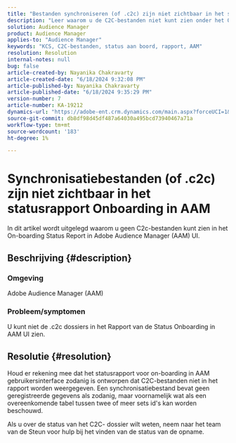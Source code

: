 ```yaml
---
title: "Bestanden synchroniseren (of .c2c) zijn niet zichtbaar in het statusrapport aan boord in AAM"
description: "Leer waarom u de C2C-bestanden niet kunt zien onder het On-boarding Status Report in Adobe Audience Manager (AAM) UI."
solution: Audience Manager
product: Audience Manager
applies-to: "Audience Manager"
keywords: "KCS, C2C-bestanden, status aan boord, rapport, AAM"
resolution: Resolution
internal-notes: null
bug: false
article-created-by: Nayanika Chakravarty
article-created-date: "6/18/2024 9:32:08 PM"
article-published-by: Nayanika Chakravarty
article-published-date: "6/18/2024 9:35:29 PM"
version-number: 7
article-number: KA-19212
dynamics-url: "https://adobe-ent.crm.dynamics.com/main.aspx?forceUCI=1&pagetype=entityrecord&etn=knowledgearticle&id=42c5b831-ba2d-ef11-840a-000d3a5b439f"
source-git-commit: db8df98d45df487a64030a495bcd73940467a71a
workflow-type: tm+mt
source-wordcount: '183'
ht-degree: 1%

---
```


# Synchronisatiebestanden (of .c2c) zijn niet zichtbaar in het statusrapport Onboarding in AAM


In dit artikel wordt uitgelegd waarom u geen C2c-bestanden kunt zien in het On-boarding Status Report in Adobe Audience Manager (AAM) UI.

## Beschrijving {#description}


### <b>Omgeving</b>

Adobe Audience Manager (AAM)

### <b>Probleem/symptomen</b>

U kunt niet de .c2c dossiers in het Rapport van de Status Onboarding in AAM UI zien.


## Resolutie {#resolution}


Houd er rekening mee dat het statusrapport voor on-boarding in AAM gebruikersinterface zodanig is ontworpen dat C2C-bestanden niet in het rapport worden weergegeven. Een synchronisatiebestand bevat geen geregistreerde gegevens als zodanig, maar voornamelijk wat als een overeenkomende tabel tussen twee of meer sets id&#39;s kan worden beschouwd.

Als u over de status van het C2C- dossier wilt weten, neem naar het team van de Steun voor hulp bij het vinden van de status van de opname.
